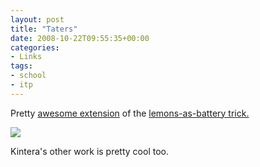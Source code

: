 ```yaml
---
layout: post
title: "Taters"
date: 2008-10-22T09:55:35+00:00
categories:
- Links
tags:
- school
- itp
---
```

Pretty <a href="http://www.kristofkintera.com/pages-work/we-got-power/we-got-power1.htm">awesome extension</a> of the <a href="http://www.youtube.com/watch?v=AY9qcDCFeVI">lemons-as-battery trick.</a>

<a href="http://www.kristofkintera.com/pages-work/we-got-power/we-got-power1.htm"><img src="http://www.kristofkintera.com/img/we-have-power/we-have-power1.jpg" /></a>

Kintera's other work is pretty cool too.
